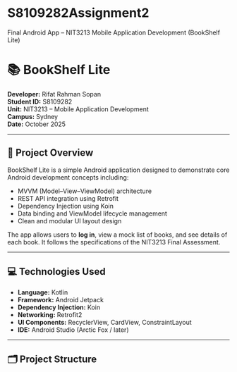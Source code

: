 # S8109282Assignment2
Final Android App – NIT3213 Mobile Application Development (BookShelf Lite)
# 📚 BookShelf Lite

**Developer:** Rifat Rahman Sopan  
**Student ID:** S8109282  
**Unit:** NIT3213 – Mobile Application Development  
**Campus:** Sydney  
**Date:** October 2025

---

## 🧠 Project Overview
BookShelf Lite is a simple Android application designed to demonstrate core Android development concepts including:
- MVVM (Model–View–ViewModel) architecture  
- REST API integration using Retrofit  
- Dependency Injection using Koin  
- Data binding and ViewModel lifecycle management  
- Clean and modular UI layout design  

The app allows users to **log in**, view a mock list of books, and see details of each book. It follows the specifications of the NIT3213 Final Assessment.

---

## 💻 Technologies Used
- **Language:** Kotlin  
- **Framework:** Android Jetpack  
- **Dependency Injection:** Koin  
- **Networking:** Retrofit2  
- **UI Components:** RecyclerView, CardView, ConstraintLayout  
- **IDE:** Android Studio (Arctic Fox / later)

---

## 🗂️ Project Structure

